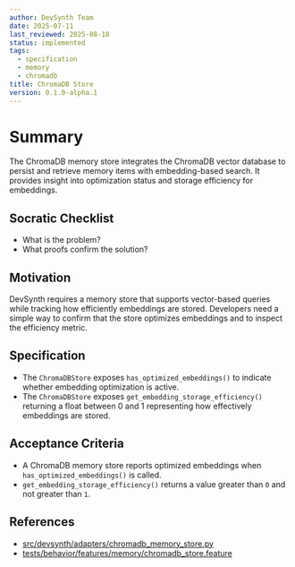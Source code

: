 ```yaml
---
author: DevSynth Team
date: 2025-07-11
last_reviewed: 2025-08-18
status: implemented
tags:
  - specification
  - memory
  - chromadb
title: ChromaDB Store
version: 0.1.0-alpha.1
---
```


# Summary

The ChromaDB memory store integrates the ChromaDB vector database to persist and
retrieve memory items with embedding-based search. It provides insight into
optimization status and storage efficiency for embeddings.

## Socratic Checklist
- What is the problem?
- What proofs confirm the solution?

## Motivation

DevSynth requires a memory store that supports vector-based queries while
tracking how efficiently embeddings are stored. Developers need a simple way to
confirm that the store optimizes embeddings and to inspect the efficiency
metric.

## Specification

- The `ChromaDBStore` exposes `has_optimized_embeddings()` to indicate whether
  embedding optimization is active.
- The `ChromaDBStore` exposes `get_embedding_storage_efficiency()` returning a
  float between 0 and 1 representing how effectively embeddings are stored.

## Acceptance Criteria

- A ChromaDB memory store reports optimized embeddings when
  `has_optimized_embeddings()` is called.
- `get_embedding_storage_efficiency()` returns a value greater than `0` and not
  greater than `1`.

## References

- [src/devsynth/adapters/chromadb_memory_store.py](../../src/devsynth/adapters/chromadb_memory_store.py)
- [tests/behavior/features/memory/chromadb_store.feature](../../tests/behavior/features/memory/chromadb_store.feature)
